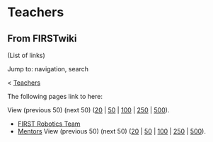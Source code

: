 # Teachers

## From FIRSTwiki

(List of links)

Jump to: navigation, search

< [Teachers](/index.php?title=Teachers&redirect=no "Teachers")

The following pages link to here:

View (previous 50) (next 50) ([20](/index.php?title=Special:Whatlinkshere/Teachers&limit=20&from=0 "Special:Whatlinkshere/Teachers") | [50](/index.php?title=Special:Whatlinkshere/Teachers&limit=50&from=0 "Special:Whatlinkshere/Teachers") | [100](/index.php?title=Special:Whatlinkshere/Teachers&limit=100&from=0 "Special:Whatlinkshere/Teachers") | [250](/index.php?title=Special:Whatlinkshere/Teachers&limit=250&from=0 "Special:Whatlinkshere/Teachers") | [500](/index.php?title=Special:Whatlinkshere/Teachers&limit=500&from=0 "Special:Whatlinkshere/Teachers")).

- [FIRST Robotics Team](FIRST_Robotics_Team "FIRST Robotics Team")
- [Mentors](Mentors "Mentors") View (previous 50) (next 50) ([20](/index.php?title=Special:Whatlinkshere/Teachers&limit=20&from=0 "Special:Whatlinkshere/Teachers") | [50](/index.php?title=Special:Whatlinkshere/Teachers&limit=50&from=0 "Special:Whatlinkshere/Teachers") | [100](/index.php?title=Special:Whatlinkshere/Teachers&limit=100&from=0 "Special:Whatlinkshere/Teachers") | [250](/index.php?title=Special:Whatlinkshere/Teachers&limit=250&from=0 "Special:Whatlinkshere/Teachers") | [500](/index.php?title=Special:Whatlinkshere/Teachers&limit=500&from=0 "Special:Whatlinkshere/Teachers")).

